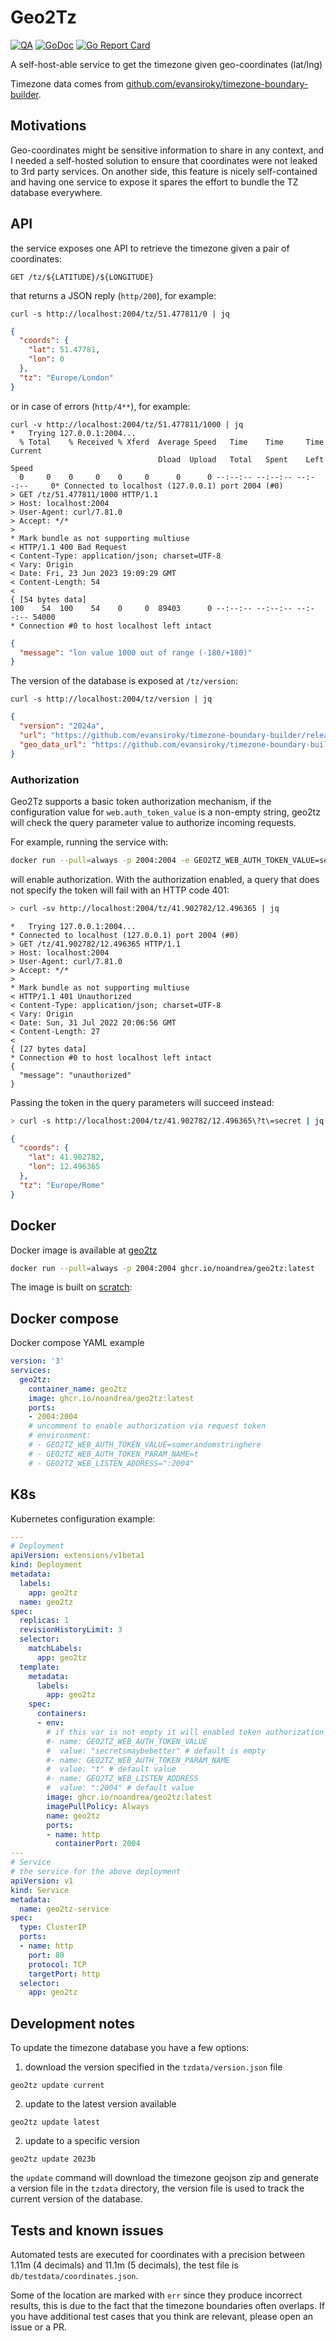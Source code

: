 # Geo2Tz

[![QA](https://github.com/noandrea/geo2tz/actions/workflows/quality.yml/badge.svg)](https://github.com/noandrea/geo2tz/actions/workflows/quality.yml) [![GoDoc](https://godoc.org/github.com/noandrea/geo2tz?status.svg)](https://godoc.org/github.com/noandrea/geo2tz) [![Go Report Card](https://goreportcard.com/badge/github.com/noandrea/geo2tz)](https://goreportcard.com/report/github.com/noandrea/geo2tz)

A self-host-able service to get the timezone given geo-coordinates (lat/lng)

Timezone data comes from [github.com/evansiroky/timezone-boundary-builder](https://github.com/evansiroky/timezone-boundary-builder).

## Motivations

Geo-coordinates might be sensitive information to share in any context,
and I needed a self-hosted solution to ensure that coordinates were not leaked to 3rd party services.
On another side, this feature is nicely self-contained and having one service to expose it spares the effort to bundle the TZ database everywhere.

## API

the service exposes one API to retrieve the timezone given a pair of coordinates:

```http
GET /tz/${LATITUDE}/${LONGITUDE}
```

that returns a JSON reply (`http/200`), for example:

```console
curl -s http://localhost:2004/tz/51.477811/0 | jq
```

```json
{
  "coords": {
    "lat": 51.47781,
    "lon": 0
  },
  "tz": "Europe/London"
}

```

or in case of errors (`http/4**`), for example:

```console
curl -v http://localhost:2004/tz/51.477811/1000 | jq
*   Trying 127.0.0.1:2004...
  % Total    % Received % Xferd  Average Speed   Time    Time     Time  Current
                                 Dload  Upload   Total   Spent    Left  Speed
  0     0    0     0    0     0      0      0 --:--:-- --:--:-- --:--:--     0* Connected to localhost (127.0.0.1) port 2004 (#0)
> GET /tz/51.477811/1000 HTTP/1.1
> Host: localhost:2004
> User-Agent: curl/7.81.0
> Accept: */*
>
* Mark bundle as not supporting multiuse
< HTTP/1.1 400 Bad Request
< Content-Type: application/json; charset=UTF-8
< Vary: Origin
< Date: Fri, 23 Jun 2023 19:09:29 GMT
< Content-Length: 54
<
{ [54 bytes data]
100    54  100    54    0     0  89403      0 --:--:-- --:--:-- --:--:-- 54000
* Connection #0 to host localhost left intact

```

```json
{
  "message": "lon value 1000 out of range (-180/+180)"
}
```

The version of the database is exposed at `/tz/version`:

```console
curl -s http://localhost:2004/tz/version | jq
```

```json
{
  "version": "2024a",
  "url": "https://github.com/evansiroky/timezone-boundary-builder/releases/tag/2024a",
  "geo_data_url": "https://github.com/evansiroky/timezone-boundary-builder/releases/download/2024a/timezones-with-oceans.geojson.zip"
}
```

### Authorization

Geo2Tz supports a basic token authorization mechanism, if the configuration value for `web.auth_token_value` is a non-empty string, geo2tz will check the query parameter value to authorize incoming requests.

For example, running the service with:

```sh
docker run --pull=always -p 2004:2004 -e GEO2TZ_WEB_AUTH_TOKEN_VALUE=secret ghcr.io/noandrea/geo2tz:latest
```

will enable authorization. With the authorization enabled, a query that does not specify the token will fail with an HTTP code 401:

```sh
> curl -sv http://localhost:2004/tz/41.902782/12.496365 | jq
```

```
*   Trying 127.0.0.1:2004...
* Connected to localhost (127.0.0.1) port 2004 (#0)
> GET /tz/41.902782/12.496365 HTTP/1.1
> Host: localhost:2004
> User-Agent: curl/7.81.0
> Accept: */*
>
* Mark bundle as not supporting multiuse
< HTTP/1.1 401 Unauthorized
< Content-Type: application/json; charset=UTF-8
< Vary: Origin
< Date: Sun, 31 Jul 2022 20:06:56 GMT
< Content-Length: 27
<
{ [27 bytes data]
* Connection #0 to host localhost left intact
{
  "message": "unauthorized"
}
```

Passing the token in the query parameters will succeed instead:

```sh
> curl -s http://localhost:2004/tz/41.902782/12.496365\?t\=secret | jq
```

```json
{
  "coords": {
    "lat": 41.902782,
    "lon": 12.496365
  },
  "tz": "Europe/Rome"
}
```


## Docker

Docker image is available at [geo2tz](https://github.com/noandrea/geo2tz/pkgs/container/geo2tz)

```sh
docker run --pull=always -p 2004:2004 ghcr.io/noandrea/geo2tz:latest
```

The image is built on [scratch](https://hub.docker.com/_/scratch):


## Docker compose

Docker compose YAML example

```yaml
version: '3'
services:
  geo2tz:
    container_name: geo2tz
    image: ghcr.io/noandrea/geo2tz:latest
    ports:
    - 2004:2004
    # uncomment to enable authorization via request token
    # environment:
    # - GEO2TZ_WEB_AUTH_TOKEN_VALUE=somerandomstringhere
    # - GEO2TZ_WEB_AUTH_TOKEN_PARAM_NAME=t
    # - GEO2TZ_WEB_LISTEN_ADDRESS=":2004"

```

## K8s

Kubernetes configuration example:

```yaml
---
# Deployment
apiVersion: extensions/v1beta1
kind: Deployment
metadata:
  labels:
    app: geo2tz
  name: geo2tz
spec:
  replicas: 1
  revisionHistoryLimit: 3
  selector:
    matchLabels:
      app: geo2tz
  template:
    metadata:
      labels:
        app: geo2tz
    spec:
      containers:
      - env:
        # if this var is not empty it will enabled token authorization for requests
        #- name: GEO2TZ_WEB_AUTH_TOKEN_VALUE
        #  value: "secretsmaybebetter" # default is empty
        #- name: GEO2TZ_WEB_AUTH_TOKEN_PARAM_NAME
        #  value: "t" # default value
        #- name: GEO2TZ_WEB_LISTEN_ADDRESS
        #  value: ":2004" # default value
        image: ghcr.io/noandrea/geo2tz:latest
        imagePullPolicy: Always
        name: geo2tz
        ports:
        - name: http
          containerPort: 2004
---
# Service
# the service for the above deployment
apiVersion: v1
kind: Service
metadata:
  name: geo2tz-service
spec:
  type: ClusterIP
  ports:
  - name: http
    port: 80
    protocol: TCP
    targetPort: http
  selector:
    app: geo2tz

```

## Development notes

To update the timezone database you have a few options:

1. download the version specified in the `tzdata/version.json` file

```console
geo2tz update current
```

2. update to the latest version available

```console
geo2tz update latest
```

2. update to a specific version

```console
geo2tz update 2023b
```


the `update` command will download the timezone geojson zip and generate a version file in the `tzdata` directory, the version file is used to track the current version of the database.


## Tests and known issues

Automated tests are executed for coordinates with a precision between 1.11m (4 decimals) and 11.1m (5 decimals), the test file is `db/testdata/coordinates.json`.

Some of the location are marked with `err` since they produce incorrect results, this is due to the fact that the timezone boundaries often overlaps. If you have additional test cases that you think are relevant, please open an issue or a PR.
